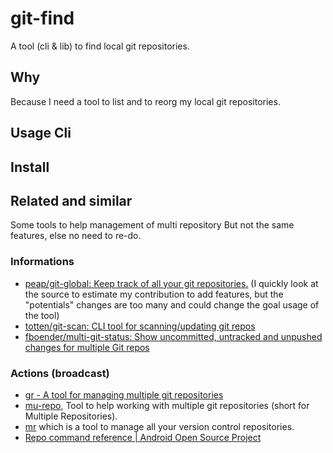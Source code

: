 # git-find

A tool (cli & lib) to find local git repositories.

## Why

Because I need a tool to list and to reorg my local git repositories.

## Usage Cli

## Install

## Related and similar

Some tools to help management of multi repository
But not the same features, else no need to re-do.

### Informations

* [peap/git-global: Keep track of all your git repositories.](https://github.com/peap/git-global) (I quickly look at the source to estimate my contribution to add features, but the "potentials" changes are too many and could change the goal usage of the tool)
* [totten/git-scan: CLI tool for scanning/updating git repos](https://github.com/totten/git-scan/)
* [fboender/multi-git-status: Show uncommitted, untracked and unpushed changes for multiple Git repos](https://github.com/fboender/multi-git-status)

### Actions (broadcast)

* [gr - A tool for managing multiple git repositories](http://mixu.net/gr/)
* [mu-repo](http://fabioz.github.io/mu-repo/), Tool to help working with multiple git repositories (short for Multiple Repositories).
* [mr](http://myrepos.branchable.com/) which is a tool to manage all your version control repositories.
* [Repo command reference  |  Android Open Source Project](https://source.android.com/setup/develop/repo)
